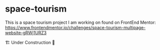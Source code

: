 # space-tourism

This is a space tourism project I am working on found on FrontEnd Mentor: https://www.frontendmentor.io/challenges/space-tourism-multipage-website-gRWj1URZ3

🏗️ Under Construction 🚧
